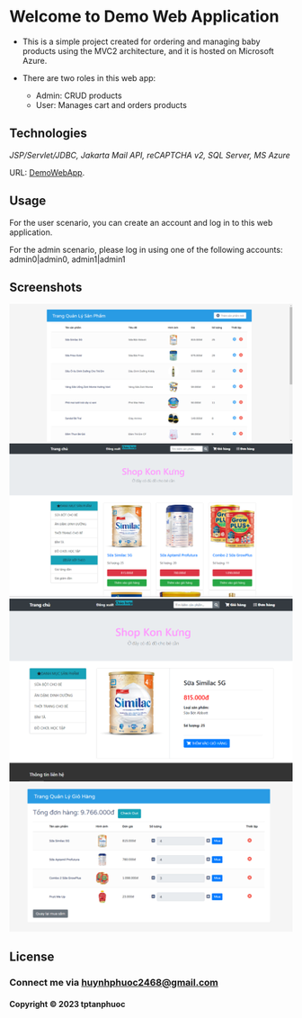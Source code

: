 # Welcome to Demo Web Application

- This is a simple project created for ordering and managing baby products using the MVC2 architecture, and it is hosted on Microsoft Azure.
- There are two roles in this web app:

   - Admin: CRUD products
   - User: Manages cart and orders products

## Technologies

*JSP/Servlet/JDBC, Jakarta Mail API, reCAPTCHA v2, SQL Server, MS Azure*

URL: [DemoWebApp](https://demowebappshop.azurewebsites.net/).


## Usage
For the user scenario, you can create an account and log in to this web application.

For the admin scenario, please log in using one of the following accounts: admin0|admin0, admin1|admin1

## Screenshots
![screenshot](https://github.com/tptanphuoc/demo-webapp/blob/main/screenshots/adsc1.png)
![screenshot](https://github.com/tptanphuoc/demo-webapp/blob/main/screenshots/ussc1.png)
![screenshot](https://github.com/tptanphuoc/demo-webapp/blob/main/screenshots/ussc2.png)
![screenshot](https://github.com/tptanphuoc/demo-webapp/blob/main/screenshots/ussc3.png)

## License

### Connect me via huynhphuoc2468@gmail.com
#### Copyright &#169; 2023 tptanphuoc
